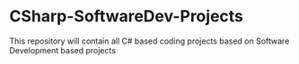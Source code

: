 # CSharp-SoftwareDev-Projects
This repository will contain all C# based coding projects based on Software Development based projects  
